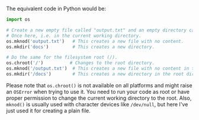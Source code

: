  The equivalent code in Python would be:

```python
import os

# Create a new empty file called "output.txt" and an empty directory called "docs".
# Once here, i.e. in the current working directory.
os.mknod('output.txt')   # This creates a new file with no content.
os.mkdir('docs')         # This creates a new directory.

# Do the same for the filesystem root (/).
os.chroot('/')          # Changes to the root directory.
os.mknod('/output.txt')  # This creates a new file with no content in the root directory.
os.mkdir('/docs')        # This creates a new directory in the root directory.
```
Please note that `os.chroot()` is not available on all platforms and might raise an `OSError` when trying to use it. You need to run your code as root or have proper permission to change the current working directory to the root. Also, `mknod()` is usually used with character devices like `/dev/null`, but here I've just used it for creating a plain file.
